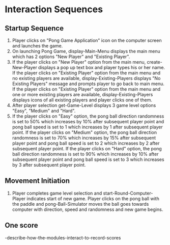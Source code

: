 # Interaction Sequences

## Startup Sequence

1. Player clicks on "Pong Game Application" icon on the computer screen and launches
the game.
2. On launching Pong Game, display-Main-Menu displays the main menu which has 2 options
"New Player" and "Existing Player".
3. If the player clicks on "New Player" option from the main menu, create-New-Player
displays a pop up text box and player types his or her name.
If the player clicks on "Existing Player" option from the main menu
and no existing players are available, display-Existing-Players displays
"No Existing Players" message and prompts player to go back to main menu.
If the player clicks on "Existing Player" option from the main menu
and one or more existing players are available, display-Existing-Players displays
icons of all existing players and player clicks one of them.
4. After player selection get-Game-Level displays 3 game level options
"Easy", "Medium" and "Hard".
5. If the player clicks on "Easy" option, the pong ball direction randomness
is set to 50% which increases by 10% after subsequent player point and pong ball
speed is set to 1 which increases by 1 after subsequent player point.
If the player clicks on "Medium" option, the pong ball direction randomness
is set to 70% which increases by 15% after subsequent player point and pong ball
speed is set to 2 which increases by 2 after subsequent player point.
If the player clicks on "Hard" option, the pong ball direction randomness
is set to 90% which increases by 10% after subsequent player point and pong ball
speed is set to 3 which increases by 3 after subsequent player point.

## Movement Initiation

1. Player completes game level selection and start-Round-Computer-Player
indicates start of new game. Player clicks on the pong ball with the paddle
and pong-Ball-Simulator moves the ball goes towards computer with direction,
speed and randomness and new game begins.

## One score

-describe-how-the-modules-interact-to-record-scores
